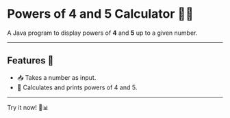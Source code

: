 # Powers of 4 and 5 Calculator 🔢✨  

A Java program to display powers of **4** and **5** up to a given number.  

---

## Features 🚀  

- 📥 Takes a number as input.  
- 🔄 Calculates and prints powers of 4 and 5.  

---  

Try it now! 🌟📊
